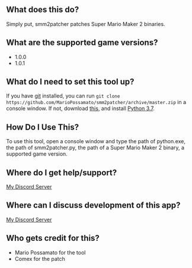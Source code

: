 ## What does this do?
Simply put, smm2patcher patches Super Mario Maker 2 binaries.

## What are the supported game versions?
* 1.0.0  
* 1.0.1

## What do I need to set this tool up?
If you have [git](https://git-scm.com/downloads) installed, you can run `git clone https://github.com/MarioPossamato/smm2patcher/archive/master.zip` in a console window.
If not, download [this](https://github.com/MarioPossamato/smm2patcher/archive/master.zip), and install [Python 3.7](https://www.python.org/downloads/release/python-370/).

## How Do I Use This?
To use this tool, open a console window and type the path of python.exe, the path of smm2patcher.py, the path of a Super Mario Maker 2 binary, a supported game version.

## Where do I get help/support?
[My Discord Server](https://discord.gg/8wx8uQF)

## Where can I discuss development of this app?
[My Discord Server](https://discord.gg/8wx8uQF)

## Who gets credit for this?
* Mario Possamato for the tool
* Comex for the patch
